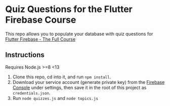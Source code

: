 # Quiz Questions for the Flutter Firebase Course

This repo allows you to populate your database with quiz questions for [Flutter Firebase - The Full Course](https://fireship.io/courses/flutter-firebase/)


## Instructions

Requires Node.js >=8 <13

1. Clone this repo, cd into it, and run `npm install`. 
2. Download your service account (generate private key) from the [Firebase Console](https://console.firebase.google.com) under settings, then save it in the root of this project as `credentials.json`.
3. Run `node quizzes.js` and `node topics.js`
